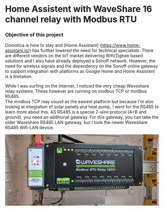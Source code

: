 # Home Assistent with WaveShare 16 channel relay with Modbus RTU

### Objective of this project
Domotica is here to stay and [Home Assistant] (https://www.home-assistant.io/) has further lowered the need for technical specialists.
There are different vendors on the IoT market delivering Wifi/Zigbee based solutions and I also have already deployed a Sonoff network.
However, the need for wireless signals and the dependency on the Sonoff online gateway to support integration with platforms as Google Home and Home Assistent is a limitation.

While I was surfing on the Internet, I noticed the very cheap Waveshare relay systems.  These however are running on modbus TCP or modbus RS485.  
The modbus TCP may sound as the easiest platform but because I'm also looking at integration of solar panels and heat pump, I went for the RS485 to learn more about this.
AS RS485 is a special 2-wire protocol (A+B and ground), you need an additional gateway.  For this gateway, you can take the older Waveshare RS485 LAN gateway, but I took the newer Waveshare RS485 Wifi-LAN device.

![alt text](https://github.com/HenkUyttenhove/waveshare_modbus/blob/main/overview.jpg)




